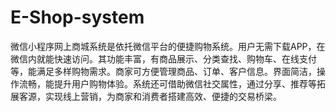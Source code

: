 # E-Shop-system
微信小程序网上商城系统是依托微信平台的便捷购物系统。用户无需下载APP，在微信内就能快速访问。其功能丰富，有商品展示、分类查找、购物车、在线支付等，能满足多样购物需求。商家可方便管理商品、订单、客户信息。界面简洁，操作流畅，能提升用户购物体验。系统还可借助微信社交属性，通过分享、推荐等拓展客源，实现线上营销，为商家和消费者搭建高效、便捷的交易桥梁。 
